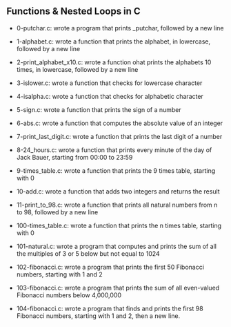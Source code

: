 ## Functions & Nested Loops in C

* 0-putchar.c: wrote a program that prints _putchar, followed by a new line

* 1-alphabet.c: wrote a function that prints the alphabet, in lowercase, followed by a new line

* 2-print_alphabet_x10.c: wrote a function ohat prints the alphabets 10 times, in lowercase, followed by a new line

* 3-islower.c: wrote a function that checks for lowercase character

* 4-isalpha.c: wrote a function that checks for alphabetic character

* 5-sign.c: wrote a function that prints the sign of a number

* 6-abs.c: wrote a function that computes the absolute value of an integer

* 7-print_last_digit.c: wrote a function that prints the last digit of a number

* 8-24_hours.c: wrote a function that prints every minute of the day of Jack Bauer, starting from 00:00 to 23:59

* 9-times_table.c: wrote a function that prints the 9 times table, starting with 0

* 10-add.c: wrote a function that adds two integers and returns the result

* 11-print_to_98.c: wrote a function that prints all natural numbers from n to 98, followed by a new line

* 100-times_table.c: wrote a function that prints the n times table, starting with 0

* 101-natural.c: wrote a program that computes and prints the sum of all the multiples of 3 or 5 below but not equal to 1024

* 102-fibonacci.c: wrote a program that prints the first 50 Fibonacci numbers, starting with 1 and 2

* 103-fibonacci.c: wrote a program that prints the sum of all even-valued Fibonacci numbers below 4,000,000

* 104-fibonacci.c: wrote a program that finds and prints the first 98 Fibonacci numbers, starting with 1 and 2, then a new line.
